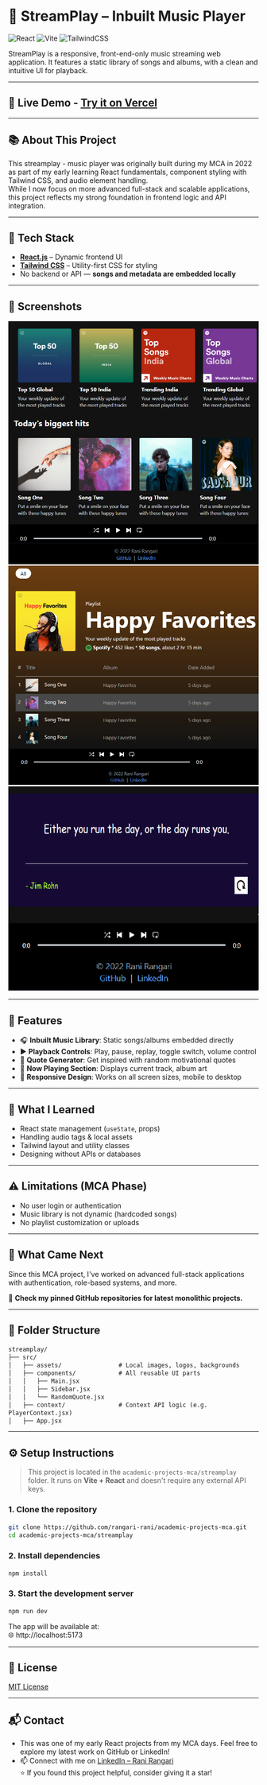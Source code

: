 # 🎵 StreamPlay – Inbuilt Music Player  

![React](https://img.shields.io/badge/React-20232A?style=for-the-badge&logo=react&logoColor=61DAFB)
![Vite](https://img.shields.io/badge/Vite-646CFF?style=for-the-badge&logo=vite&logoColor=white)
![TailwindCSS](https://img.shields.io/badge/TailwindCSS-38B2AC?style=for-the-badge&logo=tailwind-css&logoColor=white)  

StreamPlay is a responsive, front-end-only music streaming web application. It features a static library of songs and albums, with a clean and intuitive UI for playback.

---

## 🚀 Live Demo -  [Try it on Vercel](https://streamplay-pi.vercel.app/)

---

## 📚 About This Project

This streamplay - music player was originally built during my MCA in 2022 as part of my early learning  React fundamentals, component styling with Tailwind CSS, and audio element handling.  
While I now focus on more advanced full-stack and scalable applications, this project reflects my strong foundation in frontend logic and API integration. 

---

## 🧰 Tech Stack

- **[React.js](https://reactjs.org/)** – Dynamic frontend UI
- **[Tailwind CSS](https://tailwindcss.com/)** – Utility-first CSS for styling
- No backend or API — **songs and metadata are embedded locally**

---

## 📸 Screenshots

![Home Page](https://github.com/rangari-rani/academic-projects-mca/blob/af62c2fb3afb9f23d004eda4c52fdf690413833c/streamplay/public/homepage.png) 
![Song Page](https://github.com/rangari-rani/academic-projects-mca/blob/af62c2fb3afb9f23d004eda4c52fdf690413833c/streamplay/public/songpage.png)  
![Quote Page](https://github.com/rangari-rani/academic-projects-mca/blob/af62c2fb3afb9f23d004eda4c52fdf690413833c/streamplay/public/quotepage.png)  

---

## 🚀 Features

- 🎧 **Inbuilt Music Library**: Static songs/albums embedded directly
- ▶️ **Playback Controls**: Play, pause, replay, toggle switch, volume control
- 🧠 **Quote Generator**: Get inspired with random motivational quotes
- 🎵 **Now Playing Section**: Displays current track, album art
- 📱 **Responsive Design**: Works on all screen sizes, mobile to desktop

---

## 🧠 What I Learned

- React state management (`useState`, props)
- Handling audio tags & local assets
- Tailwind layout and utility classes
- Designing without APIs or databases

---

## ⚠️ Limitations (MCA Phase)

- No user login or authentication
- Music library is not dynamic (hardcoded songs)
- No playlist customization or uploads

---

## 🔄 What Came Next

Since this MCA project, I've worked on advanced full-stack applications with authentication, role-based systems, and more.

📌 **Check my pinned GitHub repositories for latest monolithic projects.**  

---

## 📁 Folder Structure 

```
streamplay/
├── src/
│   ├── assets/                # Local images, logos, backgrounds
│   ├── components/            # All reusable UI parts
│   │   ├── Main.jsx
│   │   ├── Sidebar.jsx
│   │   └── RandomQuote.jsx
│   ├── context/               # Context API logic (e.g. PlayerContext.jsx)
│   ├── App.jsx
```

---

## ⚙️ Setup Instructions

> This project is located in the `academic-projects-mca/streamplay` folder. It runs on **Vite + React** and doesn't require any external API keys.

### 1. Clone the repository

```bash
git clone https://github.com/rangari-rani/academic-projects-mca.git
cd academic-projects-mca/streamplay
```

### 2. Install dependencies

```bash
npm install
```

### 3. Start the development server

```bash
npm run dev
```

The app will be available at:  
🌐 http://localhost:5173

---

## 📜 License

[MIT License](LICENSE)

---

## 📬 Contact

-  This was one of my early React projects from my MCA days. Feel free to explore my latest work on GitHub or LinkedIn! 
- 📫 Connect with me on [LinkedIn – Rani Rangari](https://www.linkedin.com/in/rani-rangari/)  
⭐ If you found this project helpful, consider giving it a star!

